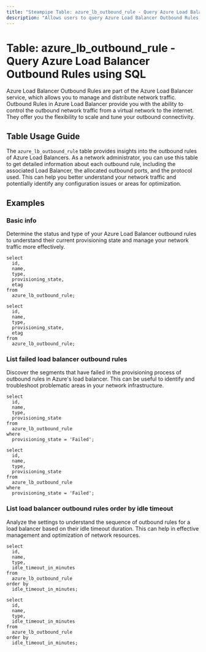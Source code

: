 ```yaml
---
title: "Steampipe Table: azure_lb_outbound_rule - Query Azure Load Balancer Outbound Rules using SQL"
description: "Allows users to query Azure Load Balancer Outbound Rules, specifically providing details about outbound rules configured for Azure Load Balancers."
---
```


# Table: azure_lb_outbound_rule - Query Azure Load Balancer Outbound Rules using SQL

Azure Load Balancer Outbound Rules are part of the Azure Load Balancer service, which allows you to manage and distribute network traffic. Outbound Rules in Azure Load Balancer provide you with the ability to control the outbound network traffic from a virtual network to the internet. They offer you the flexibility to scale and tune your outbound connectivity.

## Table Usage Guide

The `azure_lb_outbound_rule` table provides insights into the outbound rules of Azure Load Balancers. As a network administrator, you can use this table to get detailed information about each outbound rule, including the associated Load Balancer, the allocated outbound ports, and the protocol used. This can help you better understand your network traffic and potentially identify any configuration issues or areas for optimization.

## Examples

### Basic info
Determine the status and type of your Azure Load Balancer outbound rules to understand their current provisioning state and manage your network traffic more effectively.

```sql+postgres
select
  id,
  name,
  type,
  provisioning_state,
  etag
from
  azure_lb_outbound_rule;
```

```sql+sqlite
select
  id,
  name,
  type,
  provisioning_state,
  etag
from
  azure_lb_outbound_rule;
```

### List failed load balancer outbound rules
Discover the segments that have failed in the provisioning process of outbound rules in Azure's load balancer. This can be useful to identify and troubleshoot problematic areas in your network infrastructure.

```sql+postgres
select
  id,
  name,
  type,
  provisioning_state
from
  azure_lb_outbound_rule
where
  provisioning_state = 'Failed';
```

```sql+sqlite
select
  id,
  name,
  type,
  provisioning_state
from
  azure_lb_outbound_rule
where
  provisioning_state = 'Failed';
```

### List load balancer outbound rules order by idle timeout
Analyze the settings to understand the sequence of outbound rules for a load balancer based on their idle timeout duration. This can help in effective management and optimization of network resources.

```sql+postgres
select
  id,
  name,
  type,
  idle_timeout_in_minutes
from
  azure_lb_outbound_rule
order by 
  idle_timeout_in_minutes;
```

```sql+sqlite
select
  id,
  name,
  type,
  idle_timeout_in_minutes
from
  azure_lb_outbound_rule
order by 
  idle_timeout_in_minutes;
```